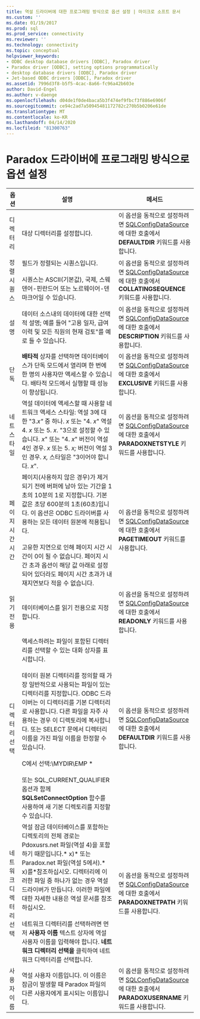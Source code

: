 ```yaml
---
title: 역설 드라이버에 대한 프로그래밍 방식으로 옵션 설정 | 마이크로 소프트 문서
ms.custom: ''
ms.date: 01/19/2017
ms.prod: sql
ms.prod_service: connectivity
ms.reviewer: ''
ms.technology: connectivity
ms.topic: conceptual
helpviewer_keywords:
- ODBC desktop database drivers [ODBC], Paradox driver
- Paradox driver [ODBC], setting options programmatically
- desktop database drivers [ODBC], Paradox driver
- Jet-based ODBC drivers [ODBC], Paradox driver
ms.assetid: 7996d3f8-b5f5-4cac-8a66-fc96a42b603e
author: David-Engel
ms.author: v-daenge
ms.openlocfilehash: d04de1f0de4baca5b3f474ef9fbcf3f886e6906f
ms.sourcegitcommit: ce94c2ad7a50945481172782c270b5b0206e61de
ms.translationtype: MT
ms.contentlocale: ko-KR
ms.lasthandoff: 04/14/2020
ms.locfileid: "81300763"
---
```

# <a name="setting-options-programmatically-for-the-paradox-driver"></a>Paradox 드라이버에 프로그래밍 방식으로 옵션 설정

|옵션|설명|메서드|  
|------------|-----------------|------------|  
|디렉터리|대상 디렉터리를 설정합니다.|이 옵션을 동적으로 설정하려면 [SQLConfigDataSource](../../odbc/microsoft/sqlconfigdatasource-paradox-driver.md)에 대한 호출에서 **DEFAULTDIR** 키워드를 사용합니다.|  
|정렬 시퀀스|필드가 정렬되는 시퀀스입니다.<br /><br /> 시퀀스는 ASCII(기본값), 국제, 스웨덴어-핀란드어 또는 노르웨이어-덴마크어일 수 있습니다.|이 옵션을 동적으로 설정하려면 [SQLConfigDataSource](../../odbc/microsoft/sqlconfigdatasource-paradox-driver.md)에 대한 호출에서 **COLLATINGSEQUENCE** 키워드를 사용합니다.|  
|설명|데이터 소스내의 데이터에 대한 선택적 설명; 예를 들어 "고용 일자, 급여 이력 및 모든 직원의 현재 검토"를 예로 들 수 있습니다.|이 옵션을 동적으로 설정하려면 [SQLConfigDataSource](../../odbc/microsoft/sqlconfigdatasource-paradox-driver.md)에 대한 호출에서 **DESCRIPTION** 키워드를 사용합니다.|  
|단독|**배타적** 상자를 선택하면 데이터베이스가 단독 모드에서 열리며 한 번에 한 명의 사용자만 액세스할 수 있습니다. 배타적 모드에서 실행할 때 성능이 향상됩니다.|이 옵션을 동적으로 설정하려면 [SQLConfigDataSource](../../odbc/microsoft/sqlconfigdatasource-paradox-driver.md)에 대한 호출에서 **EXCLUSIVE** 키워드를 사용합니다.|  
|네트 스타일|역설 데이터에 액세스할 때 사용할 네트워크 액세스 스타일: 역설 3에 대 한 "3.*x"* 중 하나. *x* 또는 "4. *x*" 역설 4. *x* 또는 5. *x*. "3으로 설정할 수 있습니다. *x*" 또는 "4. *x*" 버전이 역설 4인 경우. *x* 또는 5. *x;* 버전이 역설 3인 경우. *x,* 스타일은 "3이어야 합니다. *x*".|이 옵션을 동적으로 설정하려면 [SQLConfigDataSource](../../odbc/microsoft/sqlconfigdatasource-paradox-driver.md)에 대한 호출에서 **PARADOXNETSTYLE** 키워드를 사용합니다.|  
|페이지 시간 시간|페이지(사용하지 않은 경우)가 제거되기 전에 버퍼에 남아 있는 기간을 1초의 10분의 1로 지정합니다. 기본값은 초당 600분의 1초(60초)입니다. 이 옵션은 ODBC 드라이버를 사용하는 모든 데이터 원본에 적용됩니다.<br /><br /> 고유한 지연으로 인해 페이지 시간 시간이 0이 될 수 없습니다. 페이지 시간 초과 옵션이 해당 값 아래로 설정되어 있더라도 페이지 시간 초과가 내재지연보다 적을 수 없습니다.|이 옵션을 동적으로 설정하려면 [SQLConfigDataSource](../../odbc/microsoft/sqlconfigdatasource-paradox-driver.md)에 대한 호출에서 **PAGETIMEOUT** 키워드를 사용합니다.|  
|읽기 전용|데이터베이스를 읽기 전용으로 지정합니다.|이 옵션을 동적으로 설정하려면 [SQLConfigDataSource](../../odbc/microsoft/sqlconfigdatasource-paradox-driver.md)에 대한 호출에서 **READONLY** 키워드를 사용합니다.|  
|디렉터리 선택|액세스하려는 파일이 포함된 디렉터리를 선택할 수 있는 대화 상자를 표시합니다.<br /><br /> 데이터 원본 디렉터리를 정의할 때 가장 일반적으로 사용되는 파일이 있는 디렉터리를 지정합니다. ODBC 드라이버는 이 디렉터리를 기본 디렉터리로 사용합니다. 다른 파일을 자주 사용하는 경우 이 디렉토리에 복사합니다. 또는 SELECT 문에서 디렉터리 이름을 가진 파일 이름을 한정할 수 있습니다.<br /><br /> C에서 선택:\MYDIR\EMP \*<br /><br /> 또는 SQL_CURRENT_QUALIFIER 옵션과 함께 **SQLSetConnectOption** 함수를 사용하여 새 기본 디렉토리를 지정할 수 있습니다.|이 옵션을 동적으로 설정하려면 [SQLConfigDataSource](../../odbc/microsoft/sqlconfigdatasource-paradox-driver.md)에 대한 호출에서 **DEFAULTDIR** 키워드를 사용합니다.|  
|네트워크 디렉터리 선택|역설 잠금 데이터베이스를 포함하는 디렉토리의 전체 경로는 Pdoxusrs.net 파일(역설 4)을 포함하기 때문입니다.* x)* 또는 Paradox.net 파일(역설 5에서).* x)를*참조하십시오. 디렉터리에 이러한 파일 중 하나가 없는 경우 역설 드라이버가 만듭니다. 이러한 파일에 대한 자세한 내용은 역설 문서를 참조하십시오.<br /><br /> 네트워크 디렉터리를 선택하려면 먼저 **사용자 이름** 텍스트 상자에 역설 사용자 이름을 입력해야 합니다. **네트워크 디렉터리 선택을** 클릭하여 네트워크 디렉터리를 선택합니다.|이 옵션을 동적으로 설정하려면 [SQLConfigDataSource](../../odbc/microsoft/sqlconfigdatasource-paradox-driver.md)에 대한 호출에서 **PARADOXNETPATH** 키워드를 사용합니다.|  
|사용자 이름|역설 사용자 이름입니다. 이 이름은 잠금이 발생할 때 Paradox 파일의 다른 사용자에게 표시되는 이름입니다.|이 옵션을 동적으로 설정하려면 [SQLConfigDataSource](../../odbc/microsoft/sqlconfigdatasource-paradox-driver.md)에 대한 호출에서 **PARADOXUSERNAME** 키워드를 사용합니다.|
